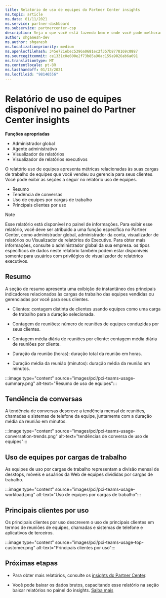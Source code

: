 ```yaml
---
title: Relatório de uso de equipes do Partner Center insights
ms.topic: article
ms.date: 01/11/2021
ms.service: partner-dashboard
ms.subservice: partnercenter-csp
description: Veja o que você está fazendo bem e onde você pode melhorar a respeito do uso de assinaturas de equipes que você vende ou gerencia para seus clientes.
author: shganesh-dev
ms.author: shganesh
ms.localizationpriority: medium
ms.openlocfilehash: 345e721ebec5396a0681ec2f357b8778169c0887
ms.sourcegitcommit: ce1331c0e600e2f73b85a90ac159a9026ab6a691
ms.translationtype: MT
ms.contentlocale: pt-BR
ms.lasthandoff: 01/13/2021
ms.locfileid: "98146556"
---
```

# <a name="teams-usage-report-available-from-the-partner-center-insights-dashboard"></a>Relatório de uso de equipes disponível no painel do Partner Center insights

**Funções apropriadas**
- Administrador global
- Agente administrativo
- Visualizador de relatórios
- Visualizador de relatórios executivos

O relatório uso de equipes apresenta métricas relacionadas às suas cargas de trabalho de equipes que você vendeu ou gerencia para seus clientes. Você pode exibir as seções a seguir no relatório uso de equipes.

- Resumo
- Tendência de conversas
- Uso de equipes por cargas de trabalho
- Principais clientes por uso

 > [!NOTE]
 > Esse relatório está disponível no painel de informações. Para exibir esse relatório, você deve ser atribuído a uma função específica no Partner Center, como administrador global, administrador da conta, visualizador de relatórios ou Visualizador de relatórios do Executive. Para obter mais informações, consulte o administrador global da sua empresa. os tipos específicos de dados neste relatório também podem estar disponíveis somente para usuários com privilégios de visualizador de relatórios executivos.

## <a name="summary"></a>Resumo

A seção de resumo apresenta uma exibição de instantâneo dos principais indicadores relacionados às cargas de trabalho das equipes vendidas ou gerenciadas por você para seus clientes.  

- Clientes: contagem distinta de clientes usando equipes como uma carga de trabalho para a duração selecionada.

- Contagem de reuniões: número de reuniões de equipes conduzidas por seus clientes.

- Contagem média diária de reuniões por cliente: contagem média diária de reuniões por cliente. 

- Duração da reunião (horas): duração total da reunião em horas. 

- Duração média da reunião (minutos): duração média da reunião em minutos. 

:::image type="content" source="images/pci/pci-teams-usage-summary.png" alt-text="Resumo de uso de equipes":::

## <a name="conversations-trend"></a>Tendência de conversas

A tendência de conversas descreve a tendência mensal de reuniões, chamadas e sistemas de telefone da equipe, juntamente com a duração média da reunião em minutos.

:::image type="content" source="images/pci/pci-teams-usage-conversation-trends.png" alt-text="tendências de conversa de uso de equipes":::

## <a name="teams-usage-by-workloads"></a>Uso de equipes por cargas de trabalho

As equipes de uso por cargas de trabalho representam a divisão mensal de desktops, móveis e usuários da Web de equipes divididas por cargas de trabalho.

:::image type="content" source="images/pci/pci-teams-usage-workload.png" alt-text="Uso de equipes por cargas de trabalho":::

## <a name="top-customers-by-usage"></a>Principais clientes por uso

Os principais clientes por uso descrevem o uso de principais clientes em termos de reuniões de equipes, chamadas e sistemas de telefone e aplicativos de terceiros.

:::image type="content" source="images/pci/pci-teams-usage-top-customer.png" alt-text="Principais clientes por uso":::

## <a name="next-steps"></a>Próximas etapas

- Para obter mais relatórios, consulte os [insights do Partner Center](partner-center-insights.md).

- Você pode baixar os dados brutos, capacitando esse relatório na seção baixar relatórios no painel do insights. [Saiba mais](pci-download-reports.md) 
